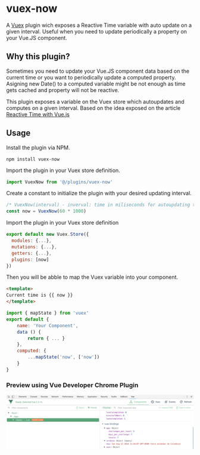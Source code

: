# vuex-now
A [Vuex](https://vuex.vuejs.org) plugin wich exposes a Reactive Time variable with auto update on a given interval. Useful when you need to update periodically a property on your Vue.JS component.

## Why this plugin?
Sometimes you need to update your Vue.JS component data based on the current time or you want to periodically update a computed property. Asigning new Date() to a computed variable might be not enough as time gets cached and property will not be reactive. 

This plugin exposes a variable on the Vuex store which autoupdates and computes on a given interval. Based on the idea exposed on the article [Reactive Time with Vue.js](https://cushionapp.com/journal/reactive-time-with-vuejs)

## Usage
Install the plugin via NPM.
```
npm install vuex-now
```
Import the plugin in your Vuex store definition.
```javascript
import VuexNow from '@/plugins/vuex-now'
```
Create a constant to initialize the plugin with your desired updating interval.
```javascript
/* VuexNow(interval) - inverval: time in miliseconds for autoupdating the now variable */
const now = VuexNow(60 * 1000)
```
Import the plugin in your Vuex store definition
```javascript
export default new Vuex.Store({
  modules: {...},
  mutations: {...},
  getters: {...},
  plugins: [now]
})
```
Then you will be abble to map the Vuex variable into your component.
```html
<template>
Current time is {{ now }}
</template>
```
```javascript
import { mapState } from 'vuex'
export default {
    name: 'Your Component',
    data () {
        return { ... }
    },
    computed: {
        ...mapState('now', ['now'])
    }
}
```
### Preview using Vue Developer Chrome Plugin
![Preview on Vue Developer Plugin](https://github.com/juansaab/vuex-now/raw/master/docs/images/vuex-now-debug.png)

